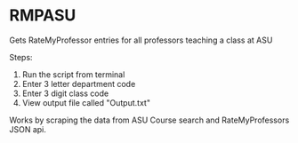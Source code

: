 # RMPASU
Gets RateMyProfessor entries for all professors teaching a class at ASU

Steps:
1. Run the script from terminal
2. Enter 3 letter department code
3. Enter 3 digit class code
4. View output file called "Output.txt"

Works by scraping the data from ASU Course search and RateMyProfessors JSON api.
